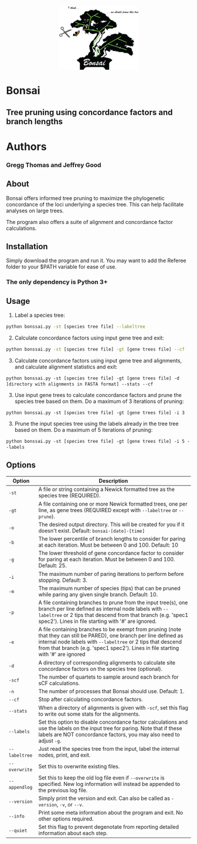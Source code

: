 <p align="center"><img align="center" width="217" height="175" src="https://github.com/gwct/bonsai/blob/main/img/bonsai.png?raw=true"></p>

# Bonsai

## Tree pruning using concordance factors and branch lengths

# Authors

### Gregg Thomas and Jeffrey Good

## About

Bonsai offers informed tree pruning to maximize the phylogenetic concordance of the loci underlying a species tree. This can help facilitate analyses on large trees.

The program also offers a suite of alignment and concordance factor calculations.

## Installation

Simply download the program and run it. You may want to add the Referee folder to your $PATH variable for ease of use.
### The only dependency is Python 3+

## Usage

1. Label a species tree:

```bash
python bonssai.py -st [species tree file] --labeltree
```

2. Calculate concordance factors using input gene tree and exit:

```bash
python bonssai.py -st [species tree file] -gt [gene trees file] --cf
```

3. Calculate concordance factors using input gene tree and alignments, and calculate alignment statistics and exit:

```
python bonssai.py -st [species tree file] -gt [gene trees file] -d [directory with alignments in FASTA format] --stats --cf
```

3. Use input gene trees to calculate concordance factors and prune the species tree based on them. Do a maximum of 3 iterations of pruning:

```
python bonssai.py -st [species tree file] -gt [gene trees file] -i 3
```

3. Prune the input species tree using the labels already in the tree tree based on them. Do a maximum of 5 iterations of pruning:

```
python bonssai.py -st [species tree file] -gt [gene trees file] -i 5 --labels
```

## Options

| Option | Description | 
| ------ | ----------- |
| `-st` | A file or string containing a Newick formatted tree as the species tree (REQUIRED). |
| `-gt` | A file containing one or more Newick formatted trees, one per line, as gene trees (REQUIRED except with `--labeltree` or `--prune`). |
| `-o` | The desired output directory. This will be created for you if it doesn't exist. Default: `bonsai-[date]-[time]` |
| `-b` | The lower percentile of branch lengths to consider for paring at each iteration. Must be between 0 and 100. Default: 10 |
| `-g` | The lower threshold of gene concordance factor to consider for paring at each iteration. Must be between 0 and 100. Default: 25. |
| `-i` | The maximum number of paring iterations to perform before stopping. Default: 3. |
| `-m` | The maximum number of species (tips) that can be pruned while paring any given single branch. Default: 10. |
| `-p` | A file containing branches to prune from the input tree(s), one branch per line defined as internal node labels with `--labeltree` or 2 tips that descend from that branch (e.g. 'spec1 spec2'). Lines in file starting with '#' are ignored. |
| `-e` | A file containing branches to be exempt from pruning (note that they can still be PARED), one branch per line defined as internal node labels with `--labeltree` or 2 tips that descend from that branch (e.g. 'spec1 spec2'). Lines in file starting with '#' are ignored |
| `-d` | A directory of corresponding alignments to calculate site concordance factors on the species tree (optional). |
| `-scf` | The number of quartets to sample around each branch for sCF calculations. |
| `-n` | The number of processes that Bonsai should use. Default: 1. |
| `--cf` | Stop after calculating concordance factors. |
| `--stats` | When a directory of alignments is given with `-scf`, set this flag to write out some stats for the alignments. |
| `--labels` | Set this option to disable concordance factor calculations and use the labels on the input tree for paring. Note that if these labels are NOT concordance factors, you may also need to adjust `-g`. |
| `--labeltree` | Just read the species tree from the input, label the internal nodes, print, and exit. |
| `--overwrite` | Set this to overwrite existing files. |
| `--appendlog` | Set this to keep the old log file even if `--overwrite` is specified. New log information will instead be appended to the previous log file. |
| `--version` | Simply print the version and exit. Can also be called as `-version`, `-v`, or `--v`. |
| `--info` |  Print some meta information about the program and exit. No other options required. |
| `--quiet` | Set this flag to prevent degenotate from reporting detailed information about each step. |



